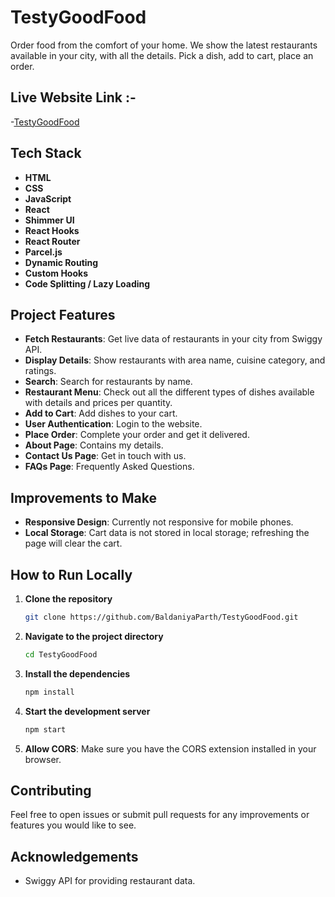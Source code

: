 # TestyGoodFood

Order food from the comfort of your home. We show the latest restaurants available in your city, with all the details. Pick a dish, add to cart, place an order.

## Live Website Link :-

-[TestyGoodFood]()

## Tech Stack

- **HTML**
- **CSS**
- **JavaScript**
- **React**
- **Shimmer UI**
- **React Hooks**
- **React Router**
- **Parcel.js**
- **Dynamic Routing**
- **Custom Hooks**
- **Code Splitting / Lazy Loading**

## Project Features

- **Fetch Restaurants**: Get live data of restaurants in your city from Swiggy API.
- **Display Details**: Show restaurants with area name, cuisine category, and ratings.
- **Search**: Search for restaurants by name.
- **Restaurant Menu**: Check out all the different types of dishes available with details and prices per quantity.
- **Add to Cart**: Add dishes to your cart.
- **User Authentication**: Login to the website.
- **Place Order**: Complete your order and get it delivered.
- **About Page**: Contains my details.
- **Contact Us Page**: Get in touch with us.
- **FAQs Page**: Frequently Asked Questions.

## Improvements to Make

- **Responsive Design**: Currently not responsive for mobile phones.
- **Local Storage**: Cart data is not stored in local storage; refreshing the page will clear the cart.

## How to Run Locally

1. **Clone the repository**
    ```bash
    git clone https://github.com/BaldaniyaParth/TestyGoodFood.git
    ```

2. **Navigate to the project directory**
    ```bash
    cd TestyGoodFood
    ```

3. **Install the dependencies**
    ```bash
    npm install
    ```

4. **Start the development server**
    ```bash
    npm start
    ```

5. **Allow CORS**: Make sure you have the CORS extension installed in your browser.

## Contributing

Feel free to open issues or submit pull requests for any improvements or features you would like to see.

## Acknowledgements

- Swiggy API for providing restaurant data.



